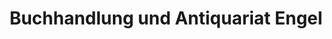 ---
title: "Buchhandlung und Antiquariat Engel"
url: /stuttgart/buchhandlung-und-antiquariat-engel/
shop: Bücher
---